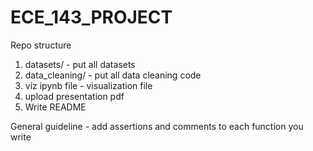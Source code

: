 # ECE_143_PROJECT

Repo structure
1) datasets/  - put all datasets
2) data_cleaning/ - put all data cleaning code
3) viz ipynb file - visualization file
4) upload presentation pdf
5) Write README

General guideline - add assertions and comments to each function you write
